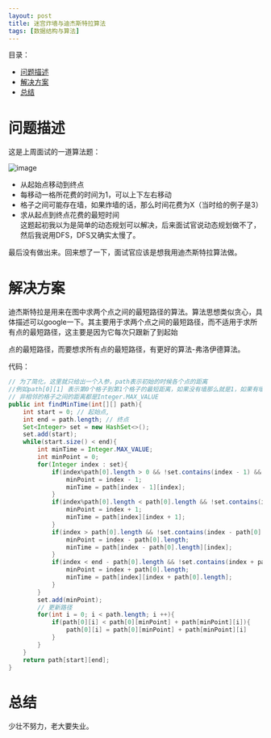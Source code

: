 ```yaml
---
layout: post
title: 迷宫炸墙与迪杰斯特拉算法
tags: [数据结构与算法]
---
```

目录：
- [问题描述](#问题描述)
- [解决方案](#解决方案)
- [总结](#总结)


# 问题描述

这是上周面试的一道算法题：

![image](https://ruanwenjun.github.io/images/2019-08-10/2019-08-10.png)
-	从起始点移动到终点
-	每移动一格所花费的时间为1，可以上下左右移动
-	格子之间可能存在墙，如果炸墙的话，那么时间花费为X（当时给的例子是3）
-	求从起点到终点花费的最短时间	
这题起初我以为是简单的动态规划可以解决，后来面试官说动态规划做不了，然后我说用DFS，DFS又确实太慢了。

最后没有做出来。回来想了一下，面试官应该是想我用迪杰斯特拉算法做。


# 解决方案

迪杰斯特拉是用来在图中求两个点之间的最短路径的算法。算法思想类似贪心，具体描述可以google一下。其主要用于求两个点之间的最短路径，而不适用于求所有点的最短路径，这主要是因为它每次只跟新了到起始

点的最短路径，而要想求所有点的最短路径，有更好的算法-弗洛伊德算法。

代码：
```java
// 为了简化，这里就只给出一个入参，path表示初始的时候各个点的距离
//例如path[0][1] 表示第0个格子到第1个格子的最短距离，如果没有墙那么就是1，如果有墙那么就是3
// 非相邻的格子之间的距离都是Integer.MAX_VALUE
public int findMinTime(int[][] path){
	int start = 0; // 起始点,
	int end = path.length; // 终点
	Set<Integer> set = new HashSet<>();
	set.add(start);
	while(start.size() < end){
		int minTime = Integer.MAX_VALUE;
		int minPoint = 0;
		for(Integer index : set){
			if(index%path[0].length > 0 && !set.contains(index - 1) && path[index - 1][index] < minTime){
				minPoint = index - 1;
				minTime = path[index - 1][index];
			}
			if(index%path[0].length < path[0].length && !set.contains(index + 1) && path[index][index + 1] < minTime){
				minPoint = index + 1;
				minTime = path[index][index + 1];
			}
			if(index > path[0].length && !set.contains(index - path[0].length) && path[index - path[0].length][index] < minTime){
				minPoint = index - path[0].length;
				minTime = path[index - path[0].length][index];
			}
			if(index < end - path[0].length && !set.contains(index + path[0].length) && path[index][index + path[0].length] < minTime){
				minPoint = index + path[0].length;
				minTime = path[index][index + path[0].length];
			}
		}
		set.add(minPoint);
		// 更新路径
		for(int i = 0; i < path.length; i ++){
        	if(path[0][i] < path[0][minPoint] + path[minPoint][i]){
        		path[0][i] = path[0][minPoint] + path[minPoint][i]
        	}
		}
	}
	return path[start][end];
}

```


# 总结

少壮不努力，老大要失业。

